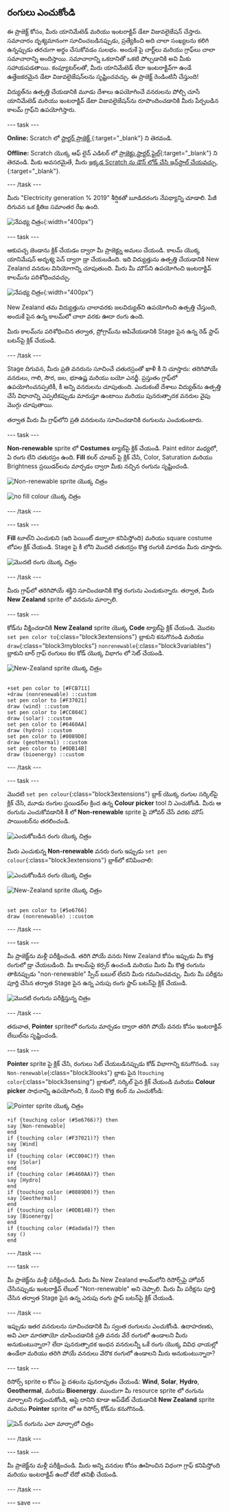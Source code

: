 ## రంగులు ఎంచుకోండి

ఈ ప్రాజెక్ట్ కోసం, మీరు యానిమేటెడ్ మరియు ఇంటరాక్టివ్ డేటా విజువలైజేషన్ చేస్తారు. సమాచారం దృశ్యమానంగా సూచించబడినప్పుడు, ప్రత్యేకించి అది చాలా సంఖ్యలను కలిగి ఉన్నప్పుడు తరచుగా అర్థం చేసుకోవడం సులభం. అందుకే పై చార్ట్‌లు మరియు గ్రాఫ్‌లు చాలా సమాచారాన్ని అందిస్తాయి. సమాచారాన్ని ఒకదానితో ఒకటి పోల్చడానికి అవి మీకు సహాయపడతాయి. కంప్యూటర్‌లతో, మీరు యానిమేటెడ్ లేదా ఇంటరాక్టివ్‌గా ఉండే ఉత్తేజకరమైన డేటా విజువలైజేషన్‌లను సృష్టించవచ్చు. ఈ ప్రాజెక్ట్ రెండింటినీ చేస్తుంది!

విద్యుత్‌ను ఉత్పత్తి చేయడానికి మూడు దేశాలు ఉపయోగించే వనరులను పోల్చి చూసే యానిమేటెడ్ మరియు ఇంటరాక్టివ్ డేటా విజువలైజేషన్‌ను రూపొందించడానికి మీరు పేర్చబడిన కాలమ్ గ్రాఫ్‌ని ఉపయోగిస్తారు.

--- task ---

**Online:** Scratch లో [స్టార్టర్ ప్రాజెక్ట్ ](http://rpf.io/electricity-generation-on){:target="_blank"} ని తెరవండి.

**Offline:** Scratch యొక్క ఆఫ్ లైన్ ఎడిటర్ లో [ప్రాజెక్టు స్టార్టర్ ఫైల్](http://rpf.io/p/en/electricity-generation-go){:target="_blank"} ని తెరవండి. మీకు అవసరమైతే, మీరు [ఇక్కడ Scratch ను డౌన్ లోడ్ చేసి ఇన్‌స్టాల్ చేయవచ్చు.](https://scratch.mit.edu/download){:target="_blank"}.

--- /task ---

మీరు "Electricity generation % 2019" శీర్షికతో బూడిదరంగు నేపథ్యాన్ని చూడాలి. పేజీ దిగువన ఒక క్షితిజ సమాంతర రేఖ ఉంది.

![నేపథ్య చిత్రం](images/electricity-starter.png){:width="400px"}

--- task ---

ఆకుపచ్చ జెండాను క్లిక్ చేయడం ద్వారా మీ ప్రాజెక్ట్ను అమలు చేయండి. కాలమ్ యొక్క యానిమేషన్ అదృశ్య పెన్ ద్వారా డ్రా చేయబడింది. ఇది విద్యుత్తును ఉత్పత్తి చేయడానికి New Zealand వనరుల వినియోగాన్ని చూపుతుంది. మీరు మీ మౌస్‌ని ఉపయోగించి ఇంటరాక్టివ్ కాలమ్‌ను పరిశోధించవచ్చు.

![నేపథ్య చిత్రం](images/electricity-starter-green-flag.png){:width="400px"}

New Zealand తమ విద్యుత్తును చాలావరకు జలవిద్యుత్‌ని ఉపయోగించి ఉత్పత్తి చేస్తుంది, అందుకే పైన ఉన్న కాలమ్‌లో చాలా వరకు ఊదా రంగు ఉంది.

మీరు కాలమ్‌ను పరిశోధించిన తర్వాత, ప్రోగ్రామ్‌ను ఆపివేయడానికి Stage పైన ఉన్న రెడ్ స్టాప్ బటన్‌పై క్లిక్ చేయండి.

--- /task ---

Stage దిగువన, మీరు ప్రతి వనరును సూచించే చతురస్రంతో ఖాళీ కీ ని చూస్తారు: తరిగిపోయే వనరులు, గాలి, సౌర, జల, భూఉష్ణ మరియు బయో ఎనర్జీ. ప్రస్తుతం గ్రాఫ్‌లో ఉపయోగించనప్పటికీ, కీ అన్ని వనరులను చూపుతుంది. ఎందుకంటే దేశాలు విద్యుత్‌ను ఉత్పత్తి చేసే విధానాన్ని ఎప్పటికప్పుడు మారుస్తూ ఉంటాయి మరియు పునరుత్పాదక వనరుల వైపు మొగ్గు చూపుతాయి.

తర్వాత మీరు మీ గ్రాఫ్‌లోని ప్రతి వనరులను సూచించడానికి రంగులను ఎంచుకుంటారు.

--- task ---

**Non-renewable** sprite లో **Costumes** ట్యాబ్‌పై క్లిక్ చేయండి. Paint editor మధ్యలో, ఏ రంగు లేని చతురస్రం ఉంది. **Fill** కలర్ చూజర్ పై క్లిక్ చేసి, Color, Saturation మరియు Brightness స్లయిడర్‌లను మార్చడం ద్వారా మీకు నచ్చిన రంగును సృష్టించండి.

![Non-renewable sprite యొక్క చిత్రం](images/non-renewable-sprite.png)

![no fill colour యొక్క చిత్రం](images/no-fill-colour.png)

--- /task ---

--- task ---

**Fill** టూల్‌ని ఎంచుకుని (ఇది పెయింట్ డబ్బాలా కనిపిస్తోంది) మరియు square costume లోపల క్లిక్ చేయండి. Stage పై కీ లోని మొదటి చతురస్రం కొత్త రంగుకి మారడం మీరు చూస్తారు.

![మొదటి రంగు యొక్క చిత్రం](images/first-colour.png)

--- /task ---

మీరు గ్రాఫ్‌లో తరిగిపోయే శక్తిని సూచించడానికి కొత్త రంగును ఎంచుకున్నారు. తర్వాత, మీరు **New Zealand** sprite లో వనరును మార్చాలి.

--- task ---

కోడ్‌ను వీక్షించడానికి **New Zealand** sprite యొక్క **Code** ట్యాబ్‌పై క్లిక్ చేయండి. మొదట `set pen color to`{:class="block3extensions"} బ్లాకుని కనుగొనండి మరియు `draw`{:class="block3myblocks"} `nonrenewable`{:class="block3variables"} బ్లాకుని బార్ గ్రాఫ్ రంగులు కల కోడ్ యొక్క విభాగం లో సెట్ చేయండి.

![New-Zealand sprite యొక్క చిత్రం](images/new-zealand-sprite.png)

```blocks3

+set pen color to [#FCB711]
+draw (nonrenewable) ::custom
set pen color to [#F37021]
draw (wind) ::custom
set pen color to [#CC004C]
draw (solar) ::custom
set pen color to [#6460AA]
draw (hydro) ::custom
set pen color to [#0089D0]
draw (geothermal) ::custom
set pen color to [#0DB14B]
draw (bioenergy) ::custom

```

--- /task ---

--- task ---

మొదటి `set pen colour`{:class="block3extensions"} బ్లాక్ యొక్క రంగుల సర్కిల్‌పై క్లిక్ చేసి, మూడు రంగుల స్లయిడర్‌ల క్రింద ఉన్న **Colour picker** tool ని ఎంచుకోండి. మీరు ఆ రంగును ఎంచుకోవడానికి కీ లో **Non-renewable** sprite పై హోవర్ చేసే వరకు మౌస్ పాయింటర్‌ను తరలించండి.

![ఎంచుకోబడిన రంగు యొక్క చిత్రం](images/colour-picker.png)

మీరు ఎంచుకున్న **Non-renewable** వనరు రంగు ఇప్పుడు `set pen colour`{:class="block3extensions"} బ్లాక్‌లో కనిపించాలి:

![ఎంచుకోబడిన రంగు యొక్క చిత్రం](images/selecting-colour.png)

![New-Zealand sprite యొక్క చిత్రం](images/new-zealand-sprite.png)

```blocks3

set pen color to [#5e6766]
draw (nonrenewable) ::custom
```

--- /task ---

--- task ---

మీ ప్రాజెక్ట్‌ను మళ్లీ పరీక్షించండి. తరిగి పోయే వనరు New Zealand కోసం ఇప్పుడు మీ కొత్త రంగులో డ్రా చేయబడింది. మీ కాలమ్‌పై కర్సర్ ఉంచండి మరియు మీరు మీ కొత్త రంగును తాకినప్పుడు "non-renewable" స్పీచ్ బబుల్ లేదని మీరు గమనించవచ్చు. మీరు మీ పరీక్షను పూర్తి చేసిన తర్వాత Stage పైన ఉన్న ఎరుపు రంగు స్టాప్ బటన్‌పై క్లిక్ చేయండి.

![మొదటి రంగును పరీక్షిస్తున్న చిత్రం](images/test-first-colour.png)

--- /task ---

తరువాత, **Pointer** spriteలో రంగును మార్చడం ద్వారా తరిగి పోయే వనరు కోసం ఇంటరాక్టివ్ లేబుల్‌ను సృష్టించండి.

--- task ---

**Pointer** sprite పై క్లిక్ చేసి, రంగులు సెట్ చేయబడినప్పుడు కోడ్ విభాగాన్ని కనుగొనండి. `say Non-renewable`{:class="block3looks"} బ్లాకు పైన I`touching color`{:class="block3sensing"} బ్లాకులో, సర్కిల్ పైన క్లిక్ చేయండి మరియు **Colour picker** సాధనాన్ని ఉపయోగించి, కీ నుంచి కొత్త కలర్ ను ఎంచుకోండి:

![Pointer sprite యొక్క చిత్రం](images/pointer-sprite.png)


```blocks3
+if {touching color (#5e6766)?} then
say [Non-renewable]
end
if {touching color (#F37021)?} then
say [Wind]
end
if {touching color (#CC004C)?} then
say [Solar]
end
if {touching color (#6460AA)?} then
say [Hydro]
end
if {touching color (#0089D0)?} then
say [Geothermal]
end
if {touching color (#0DB14B)?} then
say [Bioenergy]
end
if {touching color (#dadada)?} then
say ()
end

```


--- /task ---

--- task ---

మీ ప్రాజెక్ట్‌ను మళ్లీ పరీక్షించండి. మీరు మీ New Zealand కాలమ్‌లోని రిసోర్స్‌పై హోవర్ చేసినప్పుడు ఇంటరాక్టివ్ లేబుల్ "Non-renewable" అని చెప్పాలి. మీరు మీ పరీక్షను పూర్తి చేసిన తర్వాత Stage పైన ఉన్న ఎరుపు రంగు స్టాప్ బటన్‌పై క్లిక్ చేయండి.

--- /task ---

ఇప్పుడు ఇతర వనరులను సూచించడానికి మీ స్వంత రంగులను ఎంచుకోండి. ఉదాహరణకు, అవి ఎలా మారతాయో చూపించడానికి ప్రతి వనరు వేరే రంగులో ఉండాలని మీరు అనుకుంటున్నారా? లేదా పునరుత్పాదక ఇంధన వనరులన్నీ ఒకే రంగు యొక్క వివిధ ఛాయల్లో ఉండేలా మరియు తరిగి పోయే వనరులు వేరొక రంగులో ఉండాలని మీరు అనుకుంటున్నారా?

--- task ---

రిసోర్స్ sprite ల కోసం పై దశలను పునరావృతం చేయండి: **Wind**, **Solar**, **Hydro**, **Geothermal**, మరియు **Bioenergy**. ముందుగా మీ resource sprite లో రంగును మార్చాలని గుర్తుంచుకోండి, ఆపై దానిని కూడా అప్‌డేట్ చేయడానికి **New Zealand** sprite మరియు **Pointer** sprite లో ఆ రిసోర్స్ కోడ్‌ను కనుగొనండి.

![పెన్ రంగును ఎలా మార్చాలో చిత్రం](images/new-colours-chart.png)


--- /task ---

--- task ---

మీ ప్రాజెక్ట్‌ను మళ్లీ పరీక్షించండి. మీరు అన్ని వనరుల కోసం ఊహించిన విధంగా గ్రాఫ్ కనిపిస్తోంది మరియు ఇంటరాక్టివ్ ఉందో లేదో తనిఖీ చేయండి.

--- /task ---

--- save ---
